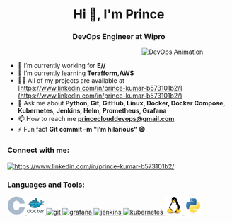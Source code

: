 <h1 align="center">Hi 👋, I'm Prince</h1>
<h3 align="center">DevOps Engineer at Wipro</h3>
<!-- Image aligned right and moved down -->
<img src="https://media.giphy.com/media/QTfX9Ejfra3ZmNxh6B/giphy.gif" alt="DevOps Animation" width="200" style="display: block; margin-left: auto; margin-right: 0;" />

- 🔭 I’m currently working for **E//**
- 🌱 I’m currently learning **Terafform,AWS**
- 👨‍💻 All of my projects are available at [https://www.linkedin.com/in/prince-kumar-b573101b2/](https://www.linkedin.com/in/prince-kumar-b573101b2/)
- 💬 Ask me about **Python, Git, GitHub, Linux, Docker, Docker Compose, Kubernetes, Jenkins, Helm, Prometheus, Grafana**
- 📫 How to reach me **princeclouddevops@gmail.com**
- ⚡ Fun fact **Git commit –m "I’m hilarious" 😄**

<h3 align="left">Connect with me:</h3>
<p align="left">
<a href="https://linkedin.com/in/https://www.linkedin.com/in/prince-kumar-b573101b2/" target="blank"><img align="center" src="https://raw.githubusercontent.com/rahuldkjain/github-profile-readme-generator/master/src/images/icons/Social/linked-in-alt.svg" alt="https://www.linkedin.com/in/prince-kumar-b573101b2/" height="30" width="40" /></a>
</p>

<h3 align="left">Languages and Tools:</h3>
<p align="left"> <a href="https://www.cprogramming.com/" target="_blank" rel="noreferrer"> <img src="https://raw.githubusercontent.com/devicons/devicon/master/icons/c/c-original.svg" alt="c" width="40" height="40"/> </a> <a href="https://www.docker.com/" target="_blank" rel="noreferrer"> <img src="https://raw.githubusercontent.com/devicons/devicon/master/icons/docker/docker-original-wordmark.svg" alt="docker" width="40" height="40"/> </a> <a href="https://git-scm.com/" target="_blank" rel="noreferrer"> <img src="https://www.vectorlogo.zone/logos/git-scm/git-scm-icon.svg" alt="git" width="40" height="40"/> </a> <a href="https://grafana.com" target="_blank" rel="noreferrer"> <img src="https://www.vectorlogo.zone/logos/grafana/grafana-icon.svg" alt="grafana" width="40" height="40"/> </a> <a href="https://www.jenkins.io" target="_blank" rel="noreferrer"> <img src="https://www.vectorlogo.zone/logos/jenkins/jenkins-icon.svg" alt="jenkins" width="40" height="40"/> </a> <a href="https://kubernetes.io" target="_blank" rel="noreferrer"> <img src="https://www.vectorlogo.zone/logos/kubernetes/kubernetes-icon.svg" alt="kubernetes" width="40" height="40"/> </a> <a href="https://www.linux.org/" target="_blank" rel="noreferrer"> <img src="https://raw.githubusercontent.com/devicons/devicon/master/icons/linux/linux-original.svg" alt="linux" width="40" height="40"/> </a> <a href="https://www.python.org" target="_blank" rel="noreferrer"> <img src="https://raw.githubusercontent.com/devicons/devicon/master/icons/python/python-original.svg" alt="python" width="40" height="40"/> </a> </p>
